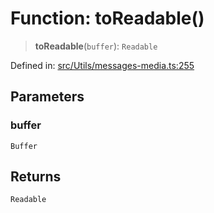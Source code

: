 # Function: toReadable()

> **toReadable**(`buffer`): `Readable`

Defined in: [src/Utils/messages-media.ts:255](https://github.com/Fokusdotid/Baileys/blob/c2e37a764497a58082d1525ba2f083f341e3eefa/src/Utils/messages-media.ts#L255)

## Parameters

### buffer

`Buffer`

## Returns

`Readable`

